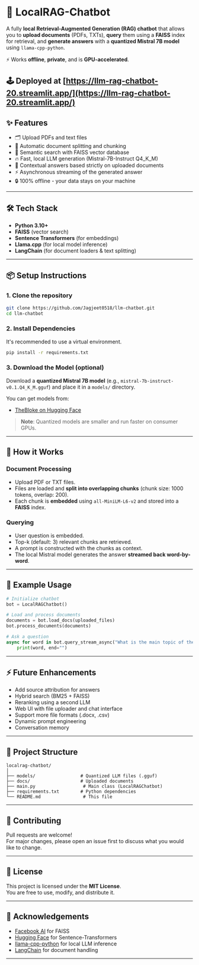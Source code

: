 
# 🧠 LocalRAG-Chatbot

A fully **local Retrieval-Augmented Generation (RAG) chatbot** that allows you to **upload documents** (PDFs, TXTs), **query** them using a **FAISS** index for retrieval, and **generate answers** with a **quantized Mistral 7B model** using `llama-cpp-python`.

⚡ Works **offline**, **private**, and is **GPU-accelerated**.

🕹 Deployed at [https://llm-rag-chatbot-20.streamlit.app/](https://llm-rag-chatbot-20.streamlit.app/)
---

## ✨ Features

- 🗂 Upload PDFs and text files
- 🧩 Automatic document splitting and chunking
- 🧠 Semantic search with FAISS vector database
- 🔥 Fast, local LLM generation (Mistral-7B-Instruct Q4_K_M)
- 📖 Contextual answers based strictly on uploaded documents
- ⚡ Asynchronous streaming of the generated answer
- 🔒 100% offline - your data stays on your machine

---

## 🛠️ Tech Stack

- **Python 3.10+**
- **FAISS** (vector search)
- **Sentence Transformers** (for embeddings)
- **Llama.cpp** (for local model inference)
- **LangChain** (for document loaders & text splitting)

---

## 📦 Setup Instructions

### 1. Clone the repository

```bash
git clone https://github.com/Jagjeet0518/llm-chatbot.git
cd llm-chatbot
```

### 2. Install Dependencies

It's recommended to use a virtual environment.

```bash
pip install -r requirements.txt
```

### 3. Download the Model (optional)

Download a **quantized Mistral 7B model** (e.g., `mistral-7b-instruct-v0.1.Q4_K_M.gguf`) and place it in a `models/` directory.

You can get models from:
- [TheBloke on Hugging Face](https://huggingface.co/TheBloke)

> **Note**: Quantized models are smaller and run faster on consumer GPUs.

---

## 🚀 How it Works

### Document Processing
- Upload PDF or TXT files.
- Files are loaded and **split into overlapping chunks** (chunk size: 1000 tokens, overlap: 200).
- Each chunk is **embedded** using `all-MiniLM-L6-v2` and stored into a **FAISS** index.

### Querying
- User question is embedded.
- Top-k (default: 3) relevant chunks are retrieved.
- A prompt is constructed with the chunks as context.
- The local Mistral model generates the answer **streamed back word-by-word**.

---

## 📄 Example Usage

```python
# Initialize chatbot
bot = LocalRAGChatbot()

# Load and process documents
documents = bot.load_docs(uploaded_files)
bot.process_documents(documents)

# Ask a question
async for word in bot.query_stream_async("What is the main topic of the document?"):
    print(word, end="")
```

---

## ⚡ Future Enhancements

- Add source attribution for answers
- Hybrid search (BM25 + FAISS)
- Reranking using a second LLM
- Web UI with file uploader and chat interface
- Support more file formats (.docx, .csv)
- Dynamic prompt engineering
- Conversation memory

---

## 🧩 Project Structure

```
localrag-chatbot/
│
├── models/                 # Quantized LLM files (.gguf)
├── docs/                   # Uploaded documents
├── main.py                  # Main class (LocalRAGChatbot)
├── requirements.txt        # Python dependencies
└── README.md                # This file
```

---

## 🤝 Contributing

Pull requests are welcome!  
For major changes, please open an issue first to discuss what you would like to change.

---

## 📜 License

This project is licensed under the **MIT License**.  
You are free to use, modify, and distribute it.

---

## 📢 Acknowledgements

- [Facebook AI](https://github.com/facebookresearch/faiss) for FAISS
- [Hugging Face](https://huggingface.co/sentence-transformers) for Sentence-Transformers
- [llama-cpp-python](https://github.com/abetlen/llama-cpp-python) for local LLM inference
- [LangChain](https://github.com/langchain-ai/langchain) for document handling

---

